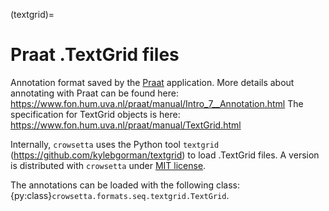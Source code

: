 (textgrid)=

# Praat .TextGrid files

Annotation format saved by the [Praat](https://www.fon.hum.uva.nl/praat/) application. 
More details about annotating with Praat can be found here:
<https://www.fon.hum.uva.nl/praat/manual/Intro_7__Annotation.html>
The specification for TextGrid objects is here: 
<https://www.fon.hum.uva.nl/praat/manual/TextGrid.html>

Internally, `crowsetta` uses the Python tool `textgrid`
(<https://github.com/kylebgorman/textgrid>) to load .TextGrid files. 
A version is distributed with `crowsetta` 
under [MIT license](https://github.com/kylebgorman/textgrid/blob/master/LICENSE).

The annotations can be loaded with the following class: 
{py:class}`crowsetta.formats.seq.textgrid.TextGrid`.
